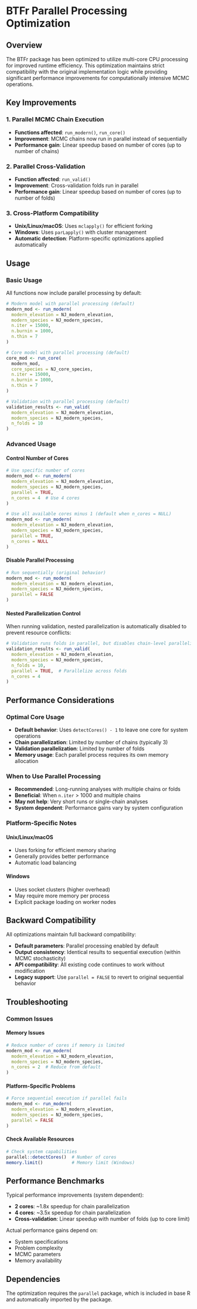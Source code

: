 # BTFr Parallel Processing Optimization

## Overview

The BTFr package has been optimized to utilize multi-core CPU processing for improved runtime efficiency. This optimization maintains strict compatibility with the original implementation logic while providing significant performance improvements for computationally intensive MCMC operations.

## Key Improvements

### 1. Parallel MCMC Chain Execution

- **Functions affected**: `run_modern()`, `run_core()`
- **Improvement**: MCMC chains now run in parallel instead of sequentially
- **Performance gain**: Linear speedup based on number of cores (up to number of chains)

### 2. Parallel Cross-Validation

- **Function affected**: `run_valid()`
- **Improvement**: Cross-validation folds run in parallel
- **Performance gain**: Linear speedup based on number of cores (up to number of folds)

### 3. Cross-Platform Compatibility

- **Unix/Linux/macOS**: Uses `mclapply()` for efficient forking
- **Windows**: Uses `parLapply()` with cluster management
- **Automatic detection**: Platform-specific optimizations applied automatically

## Usage

### Basic Usage

All functions now include parallel processing by default:

```r
# Modern model with parallel processing (default)
modern_mod <- run_modern(
  modern_elevation = NJ_modern_elevation,
  modern_species = NJ_modern_species,
  n.iter = 15000,
  n.burnin = 1000,
  n.thin = 7
)

# Core model with parallel processing (default)
core_mod <- run_core(
  modern_mod,
  core_species = NJ_core_species,
  n.iter = 15000,
  n.burnin = 1000,
  n.thin = 7
)

# Validation with parallel processing (default)
validation_results <- run_valid(
  modern_elevation = NJ_modern_elevation,
  modern_species = NJ_modern_species,
  n_folds = 10
)
```

### Advanced Usage

#### Control Number of Cores

```r
# Use specific number of cores
modern_mod <- run_modern(
  modern_elevation = NJ_modern_elevation,
  modern_species = NJ_modern_species,
  parallel = TRUE,
  n_cores = 4  # Use 4 cores
)

# Use all available cores minus 1 (default when n_cores = NULL)
modern_mod <- run_modern(
  modern_elevation = NJ_modern_elevation,
  modern_species = NJ_modern_species,
  parallel = TRUE,
  n_cores = NULL
)
```

#### Disable Parallel Processing

```r
# Run sequentially (original behavior)
modern_mod <- run_modern(
  modern_elevation = NJ_modern_elevation,
  modern_species = NJ_modern_species,
  parallel = FALSE
)
```

#### Nested Parallelization Control

When running validation, nested parallelization is automatically disabled to prevent resource conflicts:

```r
# Validation runs folds in parallel, but disables chain-level parallelization
validation_results <- run_valid(
  modern_elevation = NJ_modern_elevation,
  modern_species = NJ_modern_species,
  n_folds = 10,
  parallel = TRUE,  # Parallelize across folds
  n_cores = 4
)
```

## Performance Considerations

### Optimal Core Usage

- **Default behavior**: Uses `detectCores() - 1` to leave one core for system operations
- **Chain parallelization**: Limited by number of chains (typically 3)
- **Validation parallelization**: Limited by number of folds
- **Memory usage**: Each parallel process requires its own memory allocation

### When to Use Parallel Processing

- **Recommended**: Long-running analyses with multiple chains or folds
- **Beneficial**: When `n.iter` > 1000 and multiple chains
- **May not help**: Very short runs or single-chain analyses
- **System dependent**: Performance gains vary by system configuration

### Platform-Specific Notes

#### Unix/Linux/macOS

- Uses forking for efficient memory sharing
- Generally provides better performance
- Automatic load balancing

#### Windows

- Uses socket clusters (higher overhead)
- May require more memory per process
- Explicit package loading on worker nodes

## Backward Compatibility

All optimizations maintain full backward compatibility:

- **Default parameters**: Parallel processing enabled by default
- **Output consistency**: Identical results to sequential execution (within MCMC stochasticity)
- **API compatibility**: All existing code continues to work without modification
- **Legacy support**: Use `parallel = FALSE` to revert to original sequential behavior

## Troubleshooting

### Common Issues

#### Memory Issues

```r
# Reduce number of cores if memory is limited
modern_mod <- run_modern(
  modern_elevation = NJ_modern_elevation,
  modern_species = NJ_modern_species,
  n_cores = 2  # Reduce from default
)
```

#### Platform-Specific Problems

```r
# Force sequential execution if parallel fails
modern_mod <- run_modern(
  modern_elevation = NJ_modern_elevation,
  modern_species = NJ_modern_species,
  parallel = FALSE
)
```

#### Check Available Resources

```r
# Check system capabilities
parallel::detectCores()  # Number of cores
memory.limit()           # Memory limit (Windows)
```

## Performance Benchmarks

Typical performance improvements (system dependent):

- **2 cores**: ~1.8x speedup for chain parallelization
- **4 cores**: ~3.5x speedup for chain parallelization
- **Cross-validation**: Linear speedup with number of folds (up to core limit)

Actual performance gains depend on:

- System specifications
- Problem complexity
- MCMC parameters
- Memory availability

## Dependencies

The optimization requires the `parallel` package, which is included in base R and automatically imported by the package.

